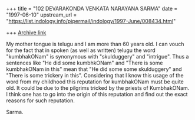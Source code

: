 +++
title = "102 DEVARAKONDA VENKATA NARAYANA SARMA"
date = "1997-06-10"
upstream_url = "https://list.indology.info/pipermail/indology/1997-June/008434.html"

+++
[Archive link](https://list.indology.info/pipermail/indology/1997-June/008434.html)


My mother tongue is telugu and I am more than 60 years old. I can
vouch for the fact that in spoken (as well as written) telugu
the word "kumbhakONam" is synonymous with "skulduggery" and
"intrigue". Thus a sentences like "He did some kumbhkONam" and
"There is some kumbhakONam in this" mean that "He did some
some skulduggery" and "There is some trickery in this". 
Considering that I know this usage of the word from my childhood
this reputation for kumbhakONam must be quite old. It could be
due to the pilgrims tricked by the priests of KumbhakONam. I 
think one has to go into the origin of this reputation and find
out the exact reasons for such reputation.

Sarma.








